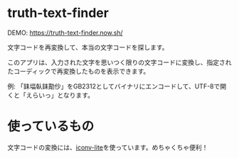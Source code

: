 # truth-text-finder

DEMO: https://truth-text-finder.now.sh/

文字コードを再変換して、本当の文字コードを探します。

このアプリは、入力された文字を思いつく限りの文字コードに変換し、指定されたコーディックで再変換したものを表示できます。

例: 「銇堛倝銇勩仯」をGB2312としてバイナリにエンコードして、UTF-8で開くと「えらいっ」となります。

# 使っているもの

文字コードの変換には、[iconv-lite](https://github.com/ashtuchkin/iconv-lite)を使っています。めちゃくちゃ便利！

